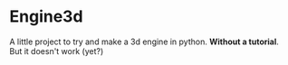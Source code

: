 # Engine3d
A little project to try and make a 3d engine in python. **Without a tutorial**.  
But it doesn't work (yet?)
